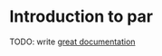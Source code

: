 # Introduction to par

TODO: write [great documentation](http://jacobian.org/writing/what-to-write/)
